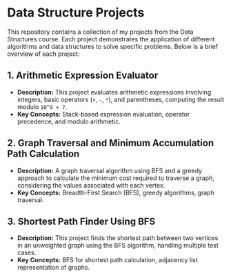 # Data Structure Projects

This repository contains a collection of my projects from the Data Structures course. Each project demonstrates the application of different algorithms and data structures to solve specific problems. Below is a brief overview of each project:

## 1. **Arithmetic Expression Evaluator**
- **Description:** This project evaluates arithmetic expressions involving integers, basic operators (`+`, `-`, `*`), and parentheses, computing the result modulo `10^9 + 7`.
- **Key Concepts:** Stack-based expression evaluation, operator precedence, and modulo arithmetic.

## 2. **Graph Traversal and Minimum Accumulation Path Calculation**
- **Description:** A graph traversal algorithm using BFS and a greedy approach to calculate the minimum cost required to traverse a graph, considering the values associated with each vertex.
- **Key Concepts:** Breadth-First Search (BFS), greedy algorithms, graph traversal.

## 3. **Shortest Path Finder Using BFS**
- **Description:** This project finds the shortest path between two vertices in an unweighted graph using the BFS algorithm, handling multiple test cases.
- **Key Concepts:** BFS for shortest path calculation, adjacency list representation of graphs.

